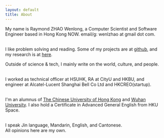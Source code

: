 ```yaml
---
layout: default
title: About
---
```

My name is Raymond ZHAO Wenlong, a Computer Scientist and Software Engineer based in Hong Kong NOW. 
email/g: wenlzhao at gmail dot com.  
<br>


I like problem solving and reading. Some of my projects are at [github](https://github.com/muyun), and my research is at [here](http://muyun.github.io/research/).  

Outside of science & tech, I mainly write on the world, culture, and people.    
<br> 

I worked as technical officer at HSUHK, RA at CityU and HKBU, and engineer at Alcatel-Lucent Shanghai Bell Co Ltd and HKCREO(startup).   
<br>  

I'm an alumnus of [The Chinese University of Hong Kong](http://www.cuhk.edu.hk/english/index.html) and [Wuhan University](https://www.sciencemag.org/collections/celebrating-125-years-academic-excellence-wuhan-university-1893-2018?fbclid=IwAR0RzFSkpxaI8wk61JDnE7p6SWr7SlKXLyoFHkrg4-iqKGiRyE2gZfaGl8s). I also hold a Certificate in Advanced General English from HKU Space.     
<br>  
 
I speak Jin language, Mandarin, English, and Cantonese.   
All opinions here are my own.    
<br> 









